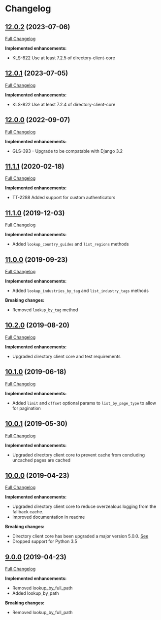 # Changelog

## [12.0.2](https://pypi.org/project/directory-cms-client/12.0.2/) (2023-07-06)
[Full Changelog](https://github.com/uktrade/directory-cms-client/pull/59)

**Implemented enhancements:**

- KLS-822 Use at least 7.2.5 of directory-client-core

## [12.0.1](https://pypi.org/project/directory-cms-client/12.0.1/) (2023-07-05)
[Full Changelog](https://github.com/uktrade/directory-cms-client/pull/58)

**Implemented enhancements:**

- KLS-822 Use at least 7.2.4 of directory-client-core

## [12.0.0](https://pypi.org/project/directory-cms-client/12.0.0/) (2022-09-07)
[Full Changelog](https://github.com/uktrade/directory-cms-client/pull/53/files)

**Implemented enhancements:**

- GLS-393 - Upgrade to be compatable with Django 3.2

## [11.1.1](https://pypi.org/project/directory-cms-client/11.1.1/) (2020-02-18)
[Full Changelog](https://github.com/uktrade/directory-cms-client/pull/51/files)

**Implemented enhancements:**

- TT-2288 Added support for custom authenticators


## [11.1.0](https://pypi.org/project/directory-cms-client/11.0.0/) (2019-12-03)
[Full Changelog](https://github.com/uktrade/directory-cms-client/pull/50/files)

**Implemented enhancements:**

- Added `lookup_country_guides` and `list_regions` methods


## [11.0.0](https://pypi.org/project/directory-cms-client/11.0.0/) (2019-09-23)
[Full Changelog](https://github.com/uktrade/directory-cms-client/pull/49/files)

**Implemented enhancements:**

- Added `lookup_industries_by_tag` and `list_industry_tags` methods

**Breaking changes:**

- Removed `lookup_by_tag` method

## [10.2.0](https://pypi.org/project/directory-cms-client/10.2.0/) (2019-08-20)
[Full Changelog](https://github.com/uktrade/directory-cms-client/pull/48/files)

**Implemented enhancements:**

- Upgraded directory client core and test requirements

## [10.1.0](https://pypi.org/project/directory-cms-client/10.1.0/) (2019-06-18)
[Full Changelog](https://github.com/uktrade/directory-cms-client/pull/46/files)

**Implemented enhancements:**

- Added `limit` and `offset` optional params to `list_by_page_type` to allow for pagination


## [10.0.1](https://pypi.org/project/directory-cms-client/10.0.1/) (2019-05-30)
[Full Changelog](https://github.com/uktrade/directory-cms-client/pull/44/files)

**Implemented enhancements:**

- Upgraded directory client core to prevent cache from concluding uncached pages are cached


## [10.0.0](https://pypi.org/project/directory-cms-client/10.0.0/) (2019-04-23)
[Full Changelog](https://github.com/uktrade/directory-cms-client/pull/43/files)

**Implemented enhancements:**

- Upgraded directory client core to reduce overzealous logging from the fallback cache.
- Improved documentation in readme

**Breaking changes:**

- Directory client core has been upgraded a major version 5.0.0. [See](https://github.com/uktrade/directory-client-core/pull/16)
- Dropped support for Python 3.5

## [9.0.0](https://pypi.org/project/directory-cms-client/9.0.0/) (2019-04-23)
[Full Changelog](https://github.com/uktrade/directory-cms-client/pull/42/files)

**Implemented enhancements:**

- Removed lookup_by_full_path
- Added lookup_by_path

**Breaking changes:**

- Removed lookup_by_full_path
